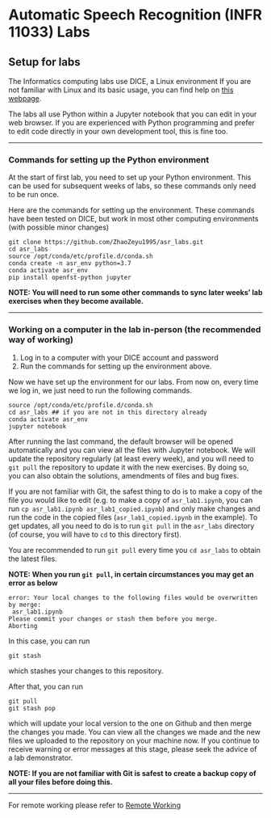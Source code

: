 # Automatic Speech Recognition (INFR 11033) Labs 

## Setup for labs

The Informatics computing labs use DICE, a Linux environment If you are not familiar with Linux and its basic usage, you can find help on [this webpage](https://computing.help.inf.ed.ac.uk/linux).

The labs all use Python within a Jupyter notebook that you can edit in your web browser.  If you are experienced with Python programming and prefer to edit code directly in your own development tool, this is fine too.

****

### Commands for setting up the Python environment

At the start of first lab, you need to set up your Python environment.  This can be used for subsequent weeks of labs, so these commands only need to be run once.

Here are the commands for setting up the environment.  These commands have been tested on DICE, but work in most other computing environments (with possible minor changes)

```shell
git clone https://github.com/ZhaoZeyu1995/asr_labs.git
cd asr_labs
source /opt/conda/etc/profile.d/conda.sh
conda create -n asr_env python=3.7
conda activate asr_env
pip install openfst-python jupyter
```

**NOTE: You will need to run some other commands to sync later weeks’ lab exercises when they become available.**

****

### Working on a computer in the lab in-person (the recommended way of working)

1.  Log in to a computer with your DICE account and password
2.  Run the commands for setting up the environment above.

Now we have set up the environment for our labs. From now on, every time we log in, we just need to run the following commands.

```shell
source /opt/conda/etc/profile.d/conda.sh 
cd asr_labs ## if you are not in this directory already
conda activate asr_env 
jupyter notebook
```

After running the last command, the default browser will be opened automatically and you can view all the files with Jupyter notebook. 
We will update the repository regularly (at least every week), and you will need to `git pull` the repository to update it with the new exercises. 
By doing so, you can also obtain the solutions, amendments of files and bug fixes. 

If you are not familiar with Git, the safest thing to do is to make a copy of the file you would like to edit (e.g. to make a copy of `asr_lab1.ipynb`, you can run `cp asr_lab1.ipynb asr_lab1_copied.ipynb`) and only make changes and run the code in the copied files (`asr_lab1_copied.ipynb` in the example). 
To get updates, all you need to do is to run `git pull` in the `asr_labs` directory (of course, you will have to `cd` to this directory first).

You are recommended to run `git pull` every time you `cd asr_labs` to obtain the latest files.

**NOTE: When you run `git pull`, in certain circumstances you may get an error as below**

```
error: Your local changes to the following files would be overwritten by merge:
 asr_lab1.ipynb
Please commit your changes or stash them before you merge.
Aborting
```

In this case, you can run

```
git stash
```

which stashes your changes to this repository. 

After that, you can run

```
git pull
git stash pop
```

which will update your local version to the one on Github and then merge the changes you made. 
You can view all the changes we made and the new files we uploaded to the repository on your machine now.  If you continue to receive warning or error messages at this stage, please seek the advice of a lab demonstrator.

**NOTE: If you are not familiar with Git is safest to create a backup copy of all your files before doing this.**

****

For remote working please refer to [Remote Working](RemoteSetup.md)
